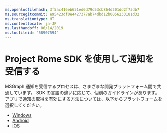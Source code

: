 ```yaml
---
ms.openlocfilehash: 3f5ac416eb651ed6d79d53cb864d201dd2f73db7
ms.sourcegitcommit: e95423df0e4427377ab74dbd12b0056233181d32
ms.translationtype: HT
ms.contentlocale: ja-JP
ms.lasthandoff: 06/14/2019
ms.locfileid: "58907594"
---
```

# <a name="receiving-notifications-using-the-project-rome-sdk"></a>Project Rome SDK を使用して通知を受信する

MSGraph 通知を受信するプロセスは、さまざまな開発プラットフォーム間で共通しています。 SDK の言語の違いに応じて、個別のガイドラインがあります。 アプリで通知の取得を有効にする方法については、以下からプラットフォームを選択してください。

* [Windows](how-to-guide-for-windows.md)
* [Android](how-to-guide-for-android.md)
* [iOS](how-to-guide-for-ios.md)